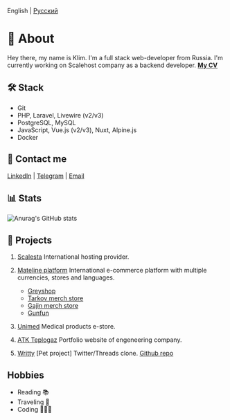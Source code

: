 English | [Русский](./Russian.md)

# 👋 About

Hey there, my name is Klim. I'm a full stack web-developer from Russia. 
I'm currently working on Scalehost company as a backend developer.
**[My CV](https://resume.io/r/4NDzGnXeo)**

## 🛠 Stack
- Git
- PHP, Laravel, Livewire (v2/v3)
- PostgreSQL, MySQL
- JavaScript, Vue.js (v2/v3), Nuxt, Alpine.js
- Docker

## 💌 Contact me

[LinkedIn](https://linkedin.com/) | [Telegram](https://t.me/paparrot) | [Email](mailto:subbotin.klim@gmail.com)

## 📊 Stats
![Anurag's GitHub stats](https://github-readme-stats.vercel.app/api?username=paparrot&show=reviews,discussions_started,discussions_answered,prs_merged,prs_merged_percentage)

## 💼 Projects

1. [Scalesta](https://scalesta.com)
    International hosting provider.

3. [Mateline platform](https://mateline.ru)
    International e-commerce platform with multiple currencies, stores and languages.
    - [Greyshop](https://grey-shop.com/)
    - [Tarkov merch store](https://tarkovmerchstore.com/)
    - [Gajin merch store](https://gaijin.grey-shop.com/)
    - [Gunfun](https://gunfun.ru/)

4. [Unimed](https://unimedgroup.ru)
Medical products e-store.

5. [ATK Teplogaz](https://atkteplogaz.ru)
Portfolio website of engeneering company.

6. [Writty](https://writty.paparrot.me) [Pet project]
Twitter/Threads clone. [Github repo](https://github.com/paparrot/writty)

## Hobbies

- Reading 📚
- Traveling 🧳
- Coding 🧑🏼‍💻
